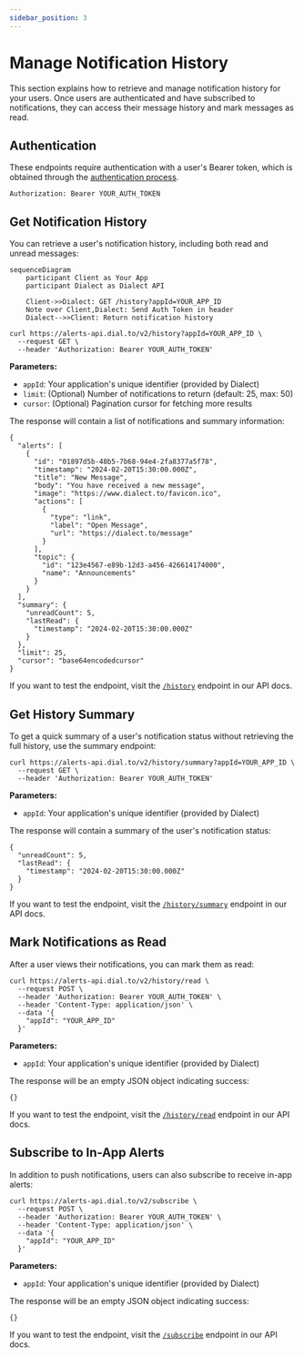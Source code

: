 ```yaml
---
sidebar_position: 3
---
```


# Manage Notification History

This section explains how to retrieve and manage notification history for your users. Once users are authenticated and have subscribed to notifications, they can access their message history and mark messages as read.

## Authentication

These endpoints require authentication with a user's Bearer token, which is obtained through the [authentication process](./receive-push-notifications.mdx#get-auth-token).

```shell
Authorization: Bearer YOUR_AUTH_TOKEN
```

## Get Notification History

You can retrieve a user's notification history, including both read and unread messages:

```mermaid
sequenceDiagram
    participant Client as Your App
    participant Dialect as Dialect API

    Client->>Dialect: GET /history?appId=YOUR_APP_ID
    Note over Client,Dialect: Send Auth Token in header
    Dialect-->>Client: Return notification history
```

```shell
curl https://alerts-api.dial.to/v2/history?appId=YOUR_APP_ID \
  --request GET \
  --header 'Authorization: Bearer YOUR_AUTH_TOKEN'
```

**Parameters:**

- `⁠appId`: Your application's unique identifier (provided by Dialect)
- `⁠limit`: (Optional) Number of notifications to return (default: 25, max: 50)
- `⁠cursor`: (Optional) Pagination cursor for fetching more results

The response will contain a list of notifications and summary information:

```shell
{
  "alerts": [
    {
      "id": "01897d5b-48b5-7b68-94e4-2fa8377a5f78",
      "timestamp": "2024-02-20T15:30:00.000Z",
      "title": "New Message",
      "body": "You have received a new message",
      "image": "https://www.dialect.to/favicon.ico",
      "actions": [
        {
          "type": "link",
          "label": "Open Message",
          "url": "https://dialect.to/message"
        }
      ],
      "topic": {
        "id": "123e4567-e89b-12d3-a456-426614174000",
        "name": "Announcements"
      }
    }
  ],
  "summary": {
    "unreadCount": 5,
    "lastRead": {
      "timestamp": "2024-02-20T15:30:00.000Z"
    }
  },
  "limit": 25,
  "cursor": "base64encodedcursor"
}
```

If you want to test the endpoint, visit the [`/history`](https://alerts-api.dial.to/docs#tag/subscriber/GET/v2/history) endpoint in our API docs.

## Get History Summary

To get a quick summary of a user's notification status without retrieving the full history, use the summary endpoint:

```shell
curl https://alerts-api.dial.to/v2/history/summary?appId=YOUR_APP_ID \
  --request GET \
  --header 'Authorization: Bearer YOUR_AUTH_TOKEN'
```

**Parameters:**

- `⁠appId`: Your application's unique identifier (provided by Dialect)

The response will contain a summary of the user's notification status:

```shell
{
  "unreadCount": 5,
  "lastRead": {
    "timestamp": "2024-02-20T15:30:00.000Z"
  }
}
```

If you want to test the endpoint, visit the [`/history/summary`](https://alerts-api.dial.to/docs#tag/subscriber/GET/v2/history/summary) endpoint in our API docs.

## Mark Notifications as Read

After a user views their notifications, you can mark them as read:

```shell
curl https://alerts-api.dial.to/v2/history/read \
  --request POST \
  --header 'Authorization: Bearer YOUR_AUTH_TOKEN' \
  --header 'Content-Type: application/json' \
  --data '{
    "appId": "YOUR_APP_ID"
  }'
```

**Parameters:**

- `⁠appId`: Your application's unique identifier (provided by Dialect)

The response will be an empty JSON object indicating success:

```shell
{}
```

If you want to test the endpoint, visit the [`/history/read`](https://alerts-api.dial.to/docs#tag/subscriber/POST/v2/history/read) endpoint in our API docs.

## Subscribe to In-App Alerts

In addition to push notifications, users can also subscribe to receive in-app alerts:

```shell
curl https://alerts-api.dial.to/v2/subscribe \
  --request POST \
  --header 'Authorization: Bearer YOUR_AUTH_TOKEN' \
  --header 'Content-Type: application/json' \
  --data '{
    "appId": "YOUR_APP_ID"
  }'
```

**Parameters:**

- `⁠appId`: Your application's unique identifier (provided by Dialect)

The response will be an empty JSON object indicating success:

```shell
{}
```

If you want to test the endpoint, visit the [`/subscribe`](https://alerts-api.dial.to/docs#tag/subscriber/POST/v2/subscribe) endpoint in our API docs. 
